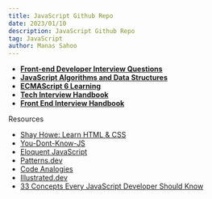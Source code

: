 ```yaml
---
title: JavaScript Github Repo
date: 2023/01/10
description: JavaScript Github Repo
tag: JavaScript
author: Manas Sahoo
---
```


- **[Front-end Developer Interview Questions](https://github.com/h5bp/Front-end-Developer-Interview-Questions)**
- **[JavaScript Algorithms and Data Structures](https://github.com/trekhleb/javascript-algorithms)**
- **[ECMAScript 6 Learning](https://github.com/ericdouglas/ES6-Learning)**
- **[Tech Interview Handbook](https://github.com/yangshun/tech-interview-handbook)**
- **[Front End Interview Handbook](https://github.com/yangshun/front-end-interview-handbook)**

Resources

- [Shay Howe: Learn HTML & CSS](https://learn.shayhowe.com/)
- [You-Dont-Know-JS](https://github.com/getify/You-Dont-Know-JS)
- [Eloquent JavaScript](https://eloquentjavascript.net/)
- [Patterns.dev](https://www.patterns.dev/)
- [Code Analogies](http://www.codeanalogies.com/)
- [Illustrated.dev](https://illustrated.dev/)
- [33 Concepts Every JavaScript Developer Should Know](https://github.com/leonardomso/33-js-concepts)
